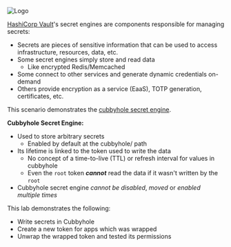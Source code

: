 <img src="https://education-yh.s3-us-west-2.amazonaws.com/Vault_Icon_FullColor.png" alt="Logo"/>

[HashiCorp Vault](https://www.vaultproject.io)'s secret engines are components responsible for managing secrets:

- Secrets are pieces of sensitive information that can be used to access infrastructure, resources, data, etc.
- Some secret engines simply store and read data
    - Like encrypted Redis/Memcached
- Some connect to other services and generate dynamic credentials on-demand
- Others provide encryption as a service (EaaS), TOTP generation, certificates, etc.

This scenario demonstrates the [cubbyhole secret engine](https://www.vaultproject.io/docs/secrets/cubbyhole/index.html).

**Cubbyhole Secret Engine:**

- Used to store arbitrary secrets
  - Enabled by default at the cubbyhole/ path
- Its lifetime is linked to the token used to write the data
  - No concept of a time-to-live (TTL) or refresh interval for values in cubbyhole
  - Even the `root` token ***cannot*** read the data if it wasn't written by the `root`
- Cubbyhole secret engine _cannot be disabled_, _moved_ or _enabled multiple times_


This lab demonstrates the following:

- Write secrets in Cubbyhole
- Create a new token for apps which was wrapped
- Unwrap the wrapped token and tested its permissions
